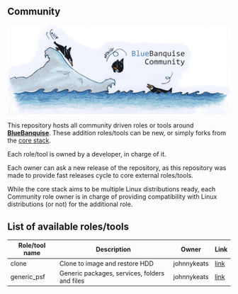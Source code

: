 ## Community

![BlueBanquise Community](resources/pictures/BlueBanquise_Community_logo_large.png)

This repository hosts all community driven roles or tools around [**BlueBanquise**](https://github.com/bluebanquise/bluebanquise). These addition roles/tools can be new, or simply forks from the [core stack](https://github.com/bluebanquise/bluebanquise/tree/master/roles).

Each role/tool is owned by a developer, in charge of it.

Each owner can ask a new release of the repository, as this repository was made to provide fast releases cycle to core external roles/tools.

While the core stack aims to be multiple Linux distributions ready, each Community role owner is in charge of providing compatibility with Linux distributions (or not) for the additional role.

## List of available roles/tools
| Role/tool name        | Description                                   | Owner           | Link                       |
| --------------------- | --------------------------------------------- | --------------- | -------------------------- |
| clone                 | Clone to image and restore HDD                | johnnykeats     | [link](roles/clone/)       |
| generic_psf           | Generic packages, services, folders and files | johnnykeats     | [link](roles/generic_psf/) |
